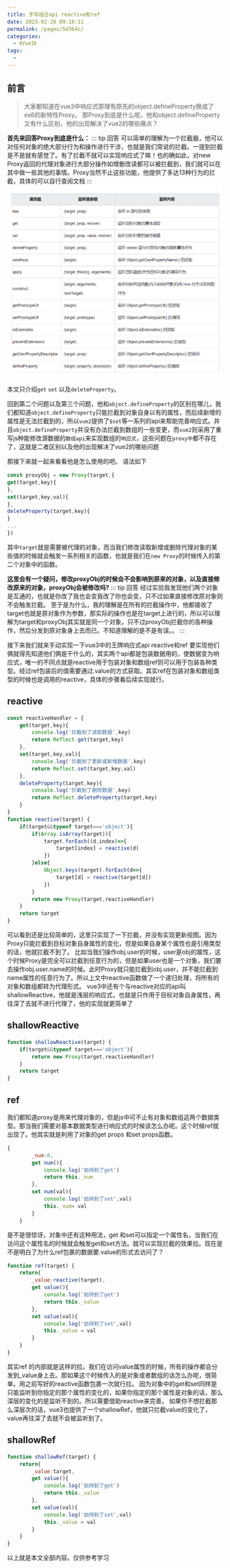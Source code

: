 ```yaml
---
title: 手写组合api reactive和ref
date: 2023-02-28 09:18:11
permalink: /pages/5d364c/
categories:
  - 《Vue3》
tags:
  - 
---
```


## 前言
>大家都知道在vue3中响应式原理有原先的object.defineProperty换成了es6的新特性Proxy。
那Proxy到底是什么呢，他和object.defineProperty又有什么区别，他的出现解决了vue2的哪些痛点？


**首先来回答Proxy到底是什么：**
::: tip 回答
可以简单的理解为一个拦截器，他可以对任何对象的绝大部分行为和操作进行干涉，也就是我们常说的拦截。一提到拦截是不是就有感觉了。有了拦截不就可以实现响应式了嘛！也的确如此，对new Proxy返回的代理对象进行大部分操作如增删改读都可以被拦截到，我们就可以在其中做一些其他的事情。Proxy当然不止这些功能，他提供了多达13种行为的拦截，具体的可以自行查阅文档
:::
![image](../.vuepress/public/v3_img1.png)

本文只介绍```get``` ```set``` 以及```deleteProperty```。

回到第二个问题以及第三个问题，他和```object.defineProperty```的区别在哪儿，我们都知道```object.defineProperty```只能拦截到对象自身以有的属性，而后续新增的属性是无法拦截到的，所以```vue2```提供了```$set```等一系列的api来帮助完善响应式。并且```object.defineProperty```并没有办法拦截到数组的一些变更，而```vue2```则采用了重写js种能修改源数据的```数组api```来实现数组的```响应式```，这些问题在```proxy中```都不存在了，这就是二者区别以及他的出现解决了vue2的哪些问题

那接下来就一起来看看他是怎么使用的吧。
语法如下

```js
const proxyObj = new Proxy(target,{
get(target,key){
},
set(target,key,val){
},
deleteProperty(target,key){
}
...
})
```
其中```target```就是需要被代理的对象，而当我们修改读取新增或删除代理对象的某些值的时候就会触发一系列相关的函数，也就是我们在```new Proxy```的时候传入的第二个对象中的函数。

**这里会有一个疑问，修改proxyObj的时候会不会影响到原来的对象，以及直接修改原来的对象，proxyObj会被修改吗?**
::: tip 回答
经过实验我发现他们两个对象是互通的，也就是你改了我也会变我改了你也会变，只不过如果直接修改原对象则不会触发拦截。
至于是为什么，我的理解是在所有的拦截操作中，他都接收了target也就是原对象作为参数，那实际的操作也是在target上进行的，所以可以理解为target和proxyObj其实就是同一个对象，只不过proxyObj拦截你的各种操作，然后分发到原对象身上去而已。不知道理解的是不是有误。。
:::

接下来我们就来手动实现一下vue3中的王牌响应式api reactive和ref
要实现他们俩就得先知道他们俩是干什么的，其实两个api都是包装数据用的，使数据变为响应式，唯一的不同点就是reactive用于包装对象和数组ref则可以用于包装各种类型。经过ref包装后的值需要通过.value的方式获取。其实ref在包装对象和数组类型的时候也是调用的reactive，具体的步骤看后续实现就行。

## reactive

```js
const reactiveHandler = {
    get(target,key){
        console.log('拦截到了读取数据',key)
        return Reflect.get(target,key)
    },
    set(target,key,val){
        console.log('拦截到了更新或新增数据',key)
        return Reflect.set(target,key,val)
    },
    deleteProperty(target,key){
        console.log('拦截到了删除数据',key)
        return Reflect.deleteProperty(target,key)
    }
}
function reactive(target) {
    if(target&&typeof target==='object'){
        if(Array.isArray(target)){
            target.forEach((d,index)=>{
                target[index] = reactive(d)
            })
        }else{
            Object.keys(target).forEach(d=>{
                target[d] = reactive(target[d])
            })
        }
        return new Proxy(target,reactiveHandler)
    }
    return target
}
```
可以看到还是比较简单的，这里只实现了一下拦截，并没有实现更新视图。因为Proxy只能拦截到目标对象自身属性的变化，但是如果自身某个属性也是引用类型的话，他就拦截不到了。
比如当我们操作obj.user的时候，user是obj的属性，这个时候Proxy是完全可以拦截到任意行为的，但是如果user也是一个对象，我们要去操作obj.user.name的时候。此时Proxy就只能拦截到obj.user，并不能拦截到name属性的任意行为了。所以上文中reactive函数做了一个递归处理，将所有的对象和数组都转为代理形式。
vue3中还有个与reactive对应的api叫shallowReactive，他就是浅层的响应式，也就是只作用于目标对象自身属性，再往深了去就不进行代理了，他的实现就更简单了

## shallowReactive
```js
function shallowReactive(target) {
    if(target&&typeof target==='object'){
        return new Proxy(target,reactiveHandler)
    }
    return target
}
```
## ref
我们都知道proxy是用来代理对象的，但是js中可不止有对象和数组这两个数据类型。那当我们需要对基本数据类型进行响应式的时候该怎么办呢。这个时候ref就出现了。他其实就是利用了对象的get props 和set props函数。

```js
{
        _num:0,
        get num(){
            console.log('劫持到了get')
            return this._num
        },
        set num(val){
            console.log('劫持到了set',val)
            this._num= val
        }
    }
```
是不是很惊讶，对象中还有这种用法，get 和set可以指定一个属性名，当我们在访问这个属性名的时候就会触发get和set方法。就可以实现拦截的效果拉。现在是不是明白了为什么ref包裹的数据要.value的形式去访问了？

```js
function ref(target) {
    return{
        _value:reactive(target),
        get value(){
            console.log('劫持到了get')
            return this._value
        },
        set value(val){
            console.log('劫持到了set',val)
            this._value = val
        }
    }
}
```

其实ref 的内部就是这样的拉。我们在访问value属性的时候，所有的操作都会分发到_value身上去。那如果这个时候传入的是对象或者数组的话怎么办呢，很简单。用之前写好的reactive函数包裹一次就行拉。
因为对象中的get和set同样是只能监听到你指定的那个属性的变化的，如果你指定的那个属性是对象的话，那么深层的变化的是监听不到的。所以需要借助reactive来完善。
如果你不想拦截那么深层次的话，vue3也提供了一个shallowRef，他就只拦截value的变化了，value再往深了去就不会被监听到了。

## shallowRef

```js
function shallowRef(target) {
    return{
        _value:target,
        get value(){
            console.log('劫持到了get')
            return this._value
        },
        set value(val){
            console.log('劫持到了set',val)
            this._value = val
        }
    }
}
```
以上就是本文全部内容。仅供参考学习
